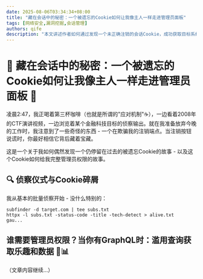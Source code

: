 ```yaml
---
date: 2025-08-06T03:34:34+08:00
title: "藏在会话中的秘密：一个被遗忘的Cookie如何让我像主人一样走进管理员面板"
tags: [网络安全,漏洞挖掘,会话管理]
authors: qife
description: "本文讲述作者如何通过发现一个未正确注销的会话Cookie，成功获取目标系统管理员权限的完整技术细节，包括初始侦察、漏洞发现过程以及最终的利用方法。"
---
```


# 🍪 藏在会话中的秘密：一个被遗忘的Cookie如何让我像主人一样走进管理员面板 🔑

凌晨2:47，我正喝着第三杯咖啡（也就是所谓的"应对机制"☕），一边看着2008年的CTF演讲视频，一边浏览着某个金融科技目标的侦察输出。就在我准备放弃今晚的工作时，我注意到了一些奇怪的东西 - 一个在欺骗我的注销端点。当注销按钮说谎时，你最好相信它背后藏着宝藏。

这是一个关于我如何偶然发现一个仍停留在过去的被遗忘Cookie的故事 - 以及这个Cookie如何给我完整管理员权限的故事。

## 🔍 侦察仪式与Cookie碎屑

我从基本的批量侦察开始 - 没什么特别的：
```
subfinder -d target.com | tee subs.txt
httpx -l subs.txt -status-code -title -tech-detect > alive.txt
gau...
```

## 谁需要管理员权限？当你有GraphQL时：滥用查询获取乐趣和数据 🌝📊

（文章内容继续...）